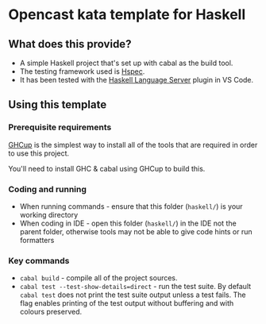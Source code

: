 # Opencast kata template for Haskell

## What does this provide?

- A simple Haskell project that's set up with cabal as the build tool.
- The testing framework used is [Hspec](https://hspec.github.io/).
- It has been tested with the [Haskell Language Server](https://marketplace.visualstudio.com/items?itemName=haskell.haskell) plugin in VS Code.

## Using this template

### Prerequisite requirements

[GHCup](https://www.haskell.org/ghcup/) is the simplest way to install all of the tools that are required in order to use this project.

You'll need to install GHC & cabal using GHCup to build this.

### Coding and running

- When running commands - ensure that this folder (`haskell/`) is your working directory
- When coding in IDE - open this folder (`haskell/`) in the IDE not the parent folder, otherwise tools may not be able to give code hints or run formatters

### Key commands

- `cabal build` - compile all of the project sources.
- `cabal test --test-show-details=direct` - run the test suite. By default `cabal test` does not print the test suite output unless a test fails. The flag enables printing of the test output without buffering and with colours preserved.
